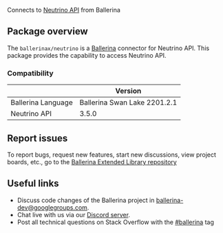 Connects to [Neutrino API](https://www.neutrinoapi.com/api/api-basics/) from Ballerina

## Package overview
The `ballerinax/neutrino` is a [Ballerina](https://ballerina.io/) connector for Neutrino API.
This package provides the capability to access Neutrino API.

### Compatibility
|                               | Version                         |
|-------------------------------|---------------------------------|
| Ballerina Language            | Ballerina Swan Lake 2201.2.1      | 
| Neutrino API                  | 3.5.0                           |

## Report issues
To report bugs, request new features, start new discussions, view project boards, etc., go to the [Ballerina Extended Library repository](https://github.com/ballerina-platform/ballerina-extended-library)

## Useful links
- Discuss code changes of the Ballerina project in [ballerina-dev@googlegroups.com](mailto:ballerina-dev@googlegroups.com).
- Chat live with us via our [Discord server](https://discord.gg/ballerinalang).
- Post all technical questions on Stack Overflow with the [#ballerina](https://stackoverflow.com/questions/tagged/ballerina) tag
